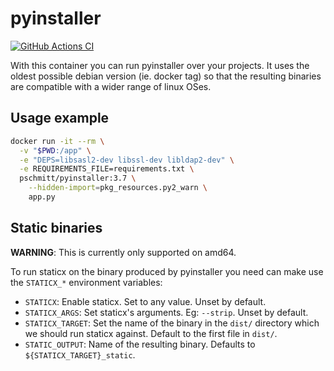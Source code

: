 # pyinstaller

[![GitHub Actions CI](https://github.com/pschmitt/docker-pyinstaller/workflows/GitHub%20Actions%20CI/badge.svg)](https://github.com/pschmitt/docker-pyinstaller/actions?query=workflow%3A%22GitHub+Actions+CI%22)

With this container you can run pyinstaller over your projects. It uses the oldest possible debian version (ie. docker tag) so that the resulting binaries are compatible with a wider range of linux OSes.

## Usage example

```bash
docker run -it --rm \
  -v "$PWD:/app" \
  -e "DEPS=libsasl2-dev libssl-dev libldap2-dev" \
  -e REQUIREMENTS_FILE=requirements.txt \
  pschmitt/pyinstaller:3.7 \
    --hidden-import=pkg_resources.py2_warn \
    app.py
```

## Static binaries

**WARNING**: This is currently only supported on amd64.

To run staticx on the binary produced by pyinstaller you need can make use the `STATICX_*` environment variables:

- `STATICX`: Enable staticx. Set to any value. Unset by default.
- `STATICX_ARGS`: Set staticx's arguments. Eg: `--strip`. Unset by default.
- `STATICX_TARGET`: Set the name of the binary in the `dist/` directory which we should run staticx against. Default to the first file in `dist/`.
- `STATIC_OUTPUT`: Name of the resulting binary. Defaults to `${STATICX_TARGET}_static`.
